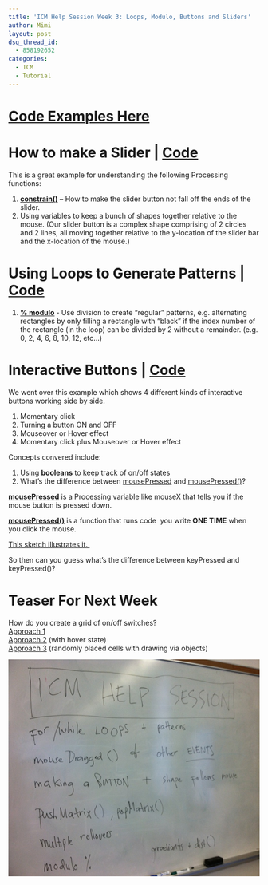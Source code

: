 ```yaml
---
title: 'ICM Help Session Week 3: Loops, Modulo, Buttons and Sliders'
author: Mimi
layout: post
dsq_thread_id:
  - 858192652
categories:
  - ICM
  - Tutorial
---
```

<h1><a href="https://github.com/itpresidents/ICM-Help-Sessions/tree/master/ICM_Help_Session_Week_3">Code Examples Here</a></h1>
<h1>How to make a Slider | <a href="https://github.com/itpresidents/ICM-Help-Sessions/blob/master/ICM_Help_Session_Week_3/ICM_Help_Week3_Slider/ICM_Help_Week3_Slider.pde">Code</a></h1>
<p>This is a great example for understanding the following Processing functions:<br />
<strong></strong></p>
<ol>
<li><strong><a href="http://processing.org/reference/constrain_.html">constrain()</a></strong> &#8211; How to make the slider button not fall off the ends of the slider.</li>
<li>Using variables to keep a bunch of shapes together relative to the mouse. (Our slider button is a complex shape comprising of 2 circles and 2 lines, all moving together relative to the y-location of the slider bar and the x-location of the mouse.)</li>
</ol>
<h1>Using Loops to Generate Patterns | <a href="https://github.com/itpresidents/ICM-Help-Sessions/blob/master/ICM_Help_Session_Week_3/ICM_Help_Week3_LoopsAsPatterns/ICM_Help_Week3_LoopsAsPatterns.pde">Code</a></h1>
<ol>
<li><strong><a href="http://processing.org/reference/modulo.html">% modulo</a> </strong>- Use division to create &#8220;regular&#8221; patterns, e.g. alternating rectangles by only filling a rectangle with &#8220;black&#8221; if the index number of the rectangle (in the loop) can be divided by 2 without a remainder. (e.g. 0, 2, 4, 6, 8, 10, 12, etc&#8230;)</li>
</ol>
<h1>Interactive Buttons | <a href="https://github.com/itpresidents/ICM-Help-Sessions/blob/master/ICM_Help_Session_Week_3/ICM_Help_Week3_Buttons/ICM_Help_Week3_Buttons.pde">Code</a></h1>
<p>We went over this example which shows 4 different kinds of interactive buttons working side by side.</p>
<ol>
<li>Momentary click</li>
<li>Turning a button ON and OFF</li>
<li>Mouseover or Hover effect</li>
<li>Momentary click plus Mouseover or Hover effect</li>
</ol>
<p>Concepts convered include:</p>
<ol>
<li>Using <strong>booleans</strong> to keep track of on/off states</li>
<li>What&#8217;s the difference between <a href="http://processing.org/reference/mousePressed.html">mousePressed</a> and <a href="http://processing.org/reference/mousePressed_.html">mousePressed()</a>?</li>
</ol>
<p><strong><a href="http://processing.org/reference/mousePressed.html">mousePressed</a></strong> is a Processing variable like mouseX that tells you if the mouse button is pressed down.</p>
<p><strong><a href="http://processing.org/reference/mousePressed_.html">mousePressed()</a></strong> is a function that runs code  you write <strong>ONE TIME</strong> when you click the mouse.</p>
<p><a href="https://github.com/itpresidents/ICM-Help-Sessions/blob/master/ICM_Help_Session_Week_2/ICM_Help_Session_Week_2_events/ICM_Help_Session_Week_2_events.pde">This sketch illustrates it. </a></p>
<p>So then can you guess what&#8217;s the difference between keyPressed and keyPressed()?</p>
<h1>Teaser For Next Week</h1>
<p>How do you create a grid of on/off switches?<br />
<a href="https://github.com/itpresidents/ICM-Help-Sessions/blob/master/ICM_Help_Session_Week_3/ICM_Help_Week3_ToggleGrid_Alt/ICM_Help_Week3_ToggleGrid_Alt.pde">Approach 1</a><br />
<a href="https://github.com/itpresidents/ICM-Help-Sessions/blob/master/ICM_Help_Session_Week_3/ICM_Help_Week3_ToggleGrid/ICM_Help_Week3_ToggleGrid.pde">Approach 2</a> (with hover state)<br />
<a href="https://github.com/itpresidents/ICM-Help-Sessions/blob/master/ICM_Help_Session_Week_3/ICM_Help_Week3_ToggleRandomWithLines_pde/ICM_Help_Week3_ToggleRandomWithLines_pde.pde">Approach 3</a> (randomly placed cells with drawing via objects)</p>
<p><a href="/uploads/2012/09/photo1.jpg"><img class="alignnone size-large wp-image-440" title="photo" src="/uploads/2012/09/photo1-1024x764.jpg" alt="" width="584" height="435" /></a></p>
